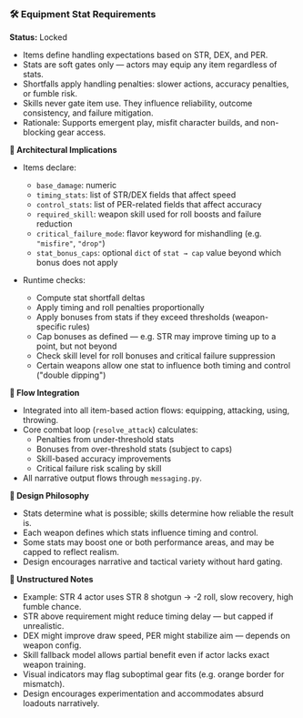 ### 🛠️ Equipment Stat Requirements

**Status:** Locked

* Items define handling expectations based on STR, DEX, and PER.
* Stats are soft gates only — actors may equip any item regardless of stats.
* Shortfalls apply handling penalties: slower actions, accuracy penalties, or fumble risk.
* Skills never gate item use. They influence reliability, outcome consistency, and failure mitigation.
* Rationale: Supports emergent play, misfit character builds, and non-blocking gear access.

**📐 Architectural Implications**

* Items declare:
  - `base_damage`: numeric
  - `timing_stats`: list of STR/DEX fields that affect speed
  - `control_stats`: list of PER-related fields that affect accuracy
  - `required_skill`: weapon skill used for roll boosts and failure reduction
  - `critical_failure_mode`: flavor keyword for mishandling (e.g. `"misfire"`, `"drop"`)
  - `stat_bonus_caps`: optional `dict` of `stat → cap` value beyond which bonus does not apply

* Runtime checks:
  - Compute stat shortfall deltas
  - Apply timing and roll penalties proportionally
  - Apply bonuses from stats if they exceed thresholds (weapon-specific rules)
  - Cap bonuses as defined — e.g. STR may improve timing up to a point, but not beyond
  - Check skill level for roll bonuses and critical failure suppression
  - Certain weapons allow one stat to influence both timing and control ("double dipping")

**🔄 Flow Integration**

* Integrated into all item-based action flows: equipping, attacking, using, throwing.
* Core combat loop (`resolve_attack`) calculates:
  - Penalties from under-threshold stats
  - Bonuses from over-threshold stats (subject to caps)
  - Skill-based accuracy improvements
  - Critical failure risk scaling by skill
* All narrative output flows through `messaging.py`.

**🧠 Design Philosophy**

* Stats determine what is possible; skills determine how reliable the result is.
* Each weapon defines which stats influence timing and control.
* Some stats may boost one or both performance areas, and may be capped to reflect realism.
* Design encourages narrative and tactical variety without hard gating.

**📝 Unstructured Notes**

* Example: STR 4 actor uses STR 8 shotgun → -2 roll, slow recovery, high fumble chance.
* STR above requirement might reduce timing delay — but capped if unrealistic.
* DEX might improve draw speed, PER might stabilize aim — depends on weapon config.
* Skill fallback model allows partial benefit even if actor lacks exact weapon training.
* Visual indicators may flag suboptimal gear fits (e.g. orange border for mismatch).
* Design encourages experimentation and accommodates absurd loadouts narratively.
